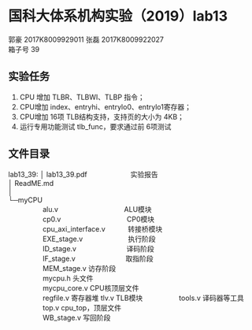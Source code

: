 # **国科大体系机构实验（2019）lab13**
郭豪 2017K8009929011 张磊 2017K8009922027  
箱子号 39
## 实验任务

1. CPU 增加 TLBR、TLBWI、TLBP 指令； 
2. CPU增加 index、entryhi、entrylo0、entrylo1寄存器； 
3. CPU增加 16项 TLB结构支持，支持页的大小为 4KB； 
4. 运行专用功能测试 tlb_func，要求通过前 6项测试

## 文件目录

lab13_39:
│  lab13_39.pdf　　　　　　         实验报告  
│  ReadME.md  
│  
└─myCPU  
　　　　　alu.v 　　　　　　　　　   ALU模块   
　　　　　cp0.v 　　　　　　　　　   CP0模块  
　　　　　cpu_axi_interface.v　　　 转接桥模块   
　　　　　EXE_stage.v  　　　　　　 执行阶段  
　　　　　ID_stage.v  　　　　　　　译码阶段  
　　　　　IF_stage.v  　　　　　　　取指阶段  
　　　　　MEM_stage.v              访存阶段  
　　　　　mycpu.h                  头文件  
　　　　　mycpu_core.v             CPU核顶层文件   
　　　　　regfile.v                寄存器堆
         tlv.v                    TLB模块
　　　　　tools.v                  译码器等工具  
　　　　　top.v                    cpu_top，顶层文件  
　　　　　WB_stage.v               写回阶段  